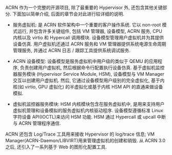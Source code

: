 
ACRN 作为一个完整的开源项目, 除了最重要的 Hypervisor 外, 还包含其他关键部分. 下面加以简单介绍, 后面的章节会对此进行较详细的说明.

* 服务虚拟机: 是 ACRN 软件架构中一个重要的客户操作系统. 它以 non-root 模式运行, 并包含许多关键组件, 包括 VM 管理器, 设备模型, ACRN 服务, CPU 内核以及 virtio 和 Hypercall 调用模块. 设备模型管理用户虚拟机并为其提供设备仿真. 用户虚拟机还通过 ACRN 服务和 VM 管理器提供系统电源生命周期管理服务, 并通过 ACRN 日志 / 跟踪工具提供系统调试服务.

* ACRN 设备模型: 设备模型是服务虚拟机中用户级的类似于 QEMU 的应用程序, 负责创建用户虚拟机, 然后根据命令行配置执行设备仿真. 基于虚拟机监控器服务模块 (Hypervisor Service Module, HSM), 设备模型与 VM Manager 交互以创建用户虚拟机. 然后, 它通过设备模型用户级别的完全虚拟化, 基于内核(如 virtio, GPU 虚拟化) 的半虚拟化或基于内核 HSM API 的直通来做设备模拟.

* 虚拟机监控器服务模块: HSM 内核模块包含在服务虚拟机中, 是用来支持用户虚拟机管理和设备模拟的服务虚拟机内核驱动程序. 设备模型遵循标准 Linux 字符设备 API(IOCTL)来访问 HSM 功能. HSM 通过 Hypercall 或 upcall 中断与 ACRN 管理程序通信.

ACRN 还包含 Log/Trace 工具用来接收 Hypervisor 的 log/trace 信息; VM Manager(ACRN-Daemon/LIBVIRT)用来管理虚拟机的创建和销毁. 从 ACRN 3.0 之后, 还引入了一系列基于 Web 的图形化配置工具.

